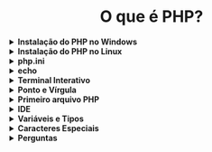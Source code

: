 <h1 align="center">O que é PHP?</h1>

<details>
  <summary><strong>Instalação do PHP no Windows</strong></summary>
  <br/>
  <ul>
    <li>Acessar o site: <a href="https://www.php.net">PHP</a></li>
    <li>Escolher a versão</li>
    <li>Windows downloads</li>
    <li>Selecionar a opção: Zip</li>
    <li>Extrair o Zip e colocar os arquivos dentro de uma pasta</li>
    <li>Mover a pasta para a unidade C:</li>
    <li>Copiar o caminho do diretório</li>
    <li>Adicionar o caminho em Variáveis de Ambiente do Windows</li>
    <li>Path - Editar - Novo - Adicionar o caminho: C:\php</li>
    <li>Após realizar esses procedimentos, já é possível testar no terminal</li>
    <li>Abrir o terminar e rodar o comando: php -v</li>
</details>

<details>
  <summary><strong>Instalação do PHP no Linux</strong></summary>
  <br />
  
  <pre>sudo apt install php</pre>
  
</details>

<details>
  <summary><strong>php.ini</strong></summary>
  <br />
  <ul>
    <li>Existem dois tipos: php.ini-development e php.ini-production</li>
    <li>Escolher um e renomear para php.ini</li>
</details>

<details>
  <summary><strong>echo</strong></summary>
  <br />
  <p>Exibe algo na tela.</p>

<pre>
echo "Olá mundo!";

// Comentário em uma linha.

/**
 * Comentário de várias linhas.
 */
</pre>

</details>

<details>
  <summary><strong>Terminal Interativo</strong></summary>
  <br />
  <ul>
    <li>Inicialização: php -a</li>
    <li>Executar tudo que o PHP oferece direto no terminal.</li>
    <li>Para sair: quit</li>
    <li>Limpar a tela: cls</li>
  </ul>
</details>

<details>
  <summary><strong>Ponto e Vírgula</strong></summary>
  <br />
  <p>Final da linha de comando, lembrar de colocar o ;</p>
</details>

<details>
  <summary><strong>Primeiro arquivo PHP</strong></summary>
  <br />
  <p>Rodar um arquivo no terminal: php ola-mundo.php</p>
</details>

<details>
  <summary><strong>IDE</strong></summary>
  <br />
  <p>Recomendadas: Visual Studio Code e PhpStorm.</p>
</details>

<details>
  <summary><strong>Variáveis e Tipos</strong></summary>
  
<br />
<p><strong>O que são variáveis?</strong> Guardam um valor.</p>
  
<pre>
$idade = 28;
echo $idade;
</pre>

<h5>Operações Matemáticas</h5>

<pre>
$numero1 = 10;
$numero2 = 2;

$soma = $numero1 + $numero2;
$subtracao = $numero1 - $numero2;
$multiplicacao = $numero1 * $numero2;
$divisao = $numero1 / $numero2;
$doisAoCubo = $numero1 ** $numero2;
$restoDaDivisao = $numero1 % $numero2;

echo "Soma: " . $soma . "\n"; 
echo "Subtração: " . $subtracao . "\n";
echo "Multiplicação: " . $multiplicacao . "\n";
echo "Divisão: " . $divisao . "\n";
echo "Dois ao Cubo: " . $doisAoCubo . "\n";
echo "Resto da Divisão: " . $restoDaDivisao . "\n";
</pre>

<h5>Tipos</h5>
  <ul>
    <li>Linguagem Dinamicamente Tipada.</li>
    <li>Consegue entender qual o tipo de dados que ele vai utilizar, dependendo do valor.</li>
    <li>Número Inteiro: integer</li>
    <li>Números Decimais: float e double</li>
    <li>Texto: string</li>
    <li>Booleano: true e false</li>

<pre>
$idade = 28;
echo "Descobrindo o tipo: " . gettype($idade) . "\n";

$salario = 2000.50;
echo "Descobrindo o tipo: " . gettype($salario) . "\n";

$texto = "Olá mundo";
echo "Descobrindo o tipo: " . gettype($texto) . "\n";

$verdadeiro = true;
$falso = false;

echo "Descobrindo o tipo: " . gettype($verdadeiro) . " e " . gettype($falso);
</pre>

<h5>Trabalhando com Texto - Tipo String</h5>
<p>Duas formas de concatenar:</p>

<pre>
$idade = 28;
echo 'Minha idade é ' . $idade . ' anos.' . "\n";
echo "Minha idade é $idade anos";
</pre>

<p><a href="https://floating-point-gui.de/">Problema muito famoso (com qualquer linguagem)</a></p>

</details>

<details>
  <summary><strong>Caracteres Especiais</strong></summary>
  <br />

<pre>
echo "Quebrando a linha de forma mais legível" . PHP_EOL;
echo "Quebrando a linha!\n";
echo "\tTab - Espaçamento";

/**
 * https://www.php.net/manual/pt_BR/language.types.string.php
 */
</pre>

</details>

<details>
  <summary><strong>Perguntas</strong></summary>
<br />
<hr />
<h5>Linguagem Interpretada</h5>
<p>Falando um pouco sobre PHP vimos que ele é uma linguagem de programação interpretada. O que isso quer dizer?</p>
<h5>Resposta</h5>
<p>Que não é necessário executar um comando para tornar o código executável a cada alteração.</p>
<h5>Explicação</h5>
<p>
  O código PHP da forma como escrevemos é interpretado por um programa (chamado de, pasmem, PHP), que executa suas instruções. <br />
  Na prática, o PHP até transforma o código que escrevemos em um outro tipo de código (bytecode) legível pelo interpretador antes de começar a executar, mas isso é um assunto um pouco mais avançado.
</p>
<hr />
<h5>Terminal Interativo</h5>
<p>Como iniciar e parar o terminal interativo do PHP?</p>
<h5>Resposta</h5>
<p>php -a para iniciar e quit para parar</p>
<h5>Explicação</h5>
<p>
  Com o php -a nós iniciamos o terminal interativo, onde podemos digitar código PHP que será executado em tempo real. <br />
  Quando desejarmos sair, basta executar o comando quit.
</p>
<hr />
<h5>Arquivo PHP</h5>
<p>O que um arquivo PHP precisa ter para ser válido?</p>
<h5>Resposta</h5>
<p>Precisa começar com <?php</p>
<h5>Explicação</h5>
<p>
  Lembre-se que o espaço (ou nova linha) após <?php é obrigatório. <br />
  Esta informa para o interpretador do PHP que o código que virá deve ser lido e interpretado.
</p>
<hr />
<h5>Variáveis</h5>
<p>Qual a melhor definição do termo variável?</p>
<h5>Resposta</h5>
<p>Um espaço na RAM onde através de um nome, podemos manipular e acessar algum valor.</p>
<h5>Explicação</h5>
<p>Além disso, como o próprio nome já diz, variáveis podem variar, ou seja, seus valores podem ser alterados durante a execução do programa.</p>
<hr />
<h5>Matemática com PHP</h5>
<p>
  É mais do que comum nós precisarmos realizar operações matemáticas durante a execução de nosso programa. <br />
  Quais os operadores matemáticos disponíveis no PHP?
</p>
<h5>Resposta</h5>
<ul>
  <li>Soma ( + )</li>
  <li>Subtração ( - )</li>
  <li>Multiplicação) ( * )</li>
  <li>Divisão ( / )</li>
  <li>Exponenciação ( ** )</li>
  <li>Módulo ou Resto da Divisão ( % )</li>
</ul>
<h5>Explicação</h5>
<p>Com estes operadores nós conseguimos realizar as operações matemáticas com PHP.</p>
<hr />
<h5>Tipos</h5>
<p>Quais são os possíveis tipos de dados que uma variável PHP pode armazenar?</p>
<h5>Resposta</h5>
<ul>
  <li>Inteiro (integer)</li>
  <li>Decimal (float ou double)</li>
  <li>Booleano (verdadeiro ou falso)</li>
  <li>String (texto)</li>
</ul>
<h5>Explicação</h5>
<p>
  Estes são os tipos primitivos do PHP. <br />
  Há tipos mais complexos.
</p>
<hr />
<h5>Variáveis em Textos</h5>
<p>Qual das alternativas a seguir NÃO exibirá o valor da variável $idade corretamente?</p>
<h5>Resposta</h5>
<p>echo ‘Eu tenho $idade anos’;</p>
<h5Explicação</h5>
<p>Esta linha exibiria o texto Eu tenho $idade anos, sem interpretar o valor da variável $idade.</p>
<hr />
<h5>Quebra de Linha</h5>
<p>Por que utilizar PHP_EOL?</p>
<h5>Resposta</h5>
<p>Porque esta constante leva em consideração os diferentes caracteres utilizados para quebrar linha em diferentes sistemas operacionais.</p>
<h5>Explicação</h5>
<p>
  Alguns sistemas operacionais utilizam o caracter \n para representar uma quebra de linha. Outros, utilizam \r. <br />
  Já o Windows utiliza ambos (\r\n). Utilizando a constante PHP_EOL nos é abstraída esta diferença e podemos deixar nosso código funcionando de forma igual em todas as plataformas.
</p>
<hr />
</details>
